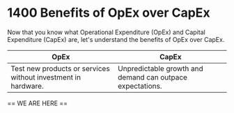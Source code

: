 # 1400 Benefits of OpEx over CapEx

Now that you know what Operational Expenditure (OpEx) and Capital Expenditure (CapEx) are, let's understand the benefits of OpEx over CapEx.

| OpEx | CapEx |
| --- | --- |
| Test new products or services without investment in hardware. | Unpredictable growth and demand can outpace expectations. |














== WE ARE HERE ==
